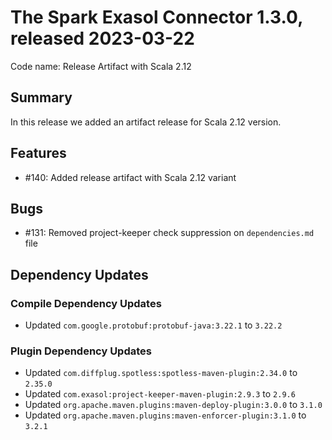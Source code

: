 # The Spark Exasol Connector 1.3.0, released 2023-03-22

Code name: Release Artifact with Scala 2.12

## Summary

In this release we added an artifact release for Scala 2.12 version.

## Features

* #140: Added release artifact with Scala 2.12 variant

## Bugs

* #131: Removed project-keeper check suppression on `dependencies.md` file

## Dependency Updates

### Compile Dependency Updates

* Updated `com.google.protobuf:protobuf-java:3.22.1` to `3.22.2`

### Plugin Dependency Updates

* Updated `com.diffplug.spotless:spotless-maven-plugin:2.34.0` to `2.35.0`
* Updated `com.exasol:project-keeper-maven-plugin:2.9.3` to `2.9.6`
* Updated `org.apache.maven.plugins:maven-deploy-plugin:3.0.0` to `3.1.0`
* Updated `org.apache.maven.plugins:maven-enforcer-plugin:3.1.0` to `3.2.1`
